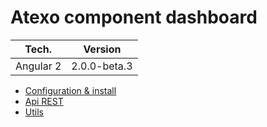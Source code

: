 Atexo component dashboard
===========================================

| Tech.                   | Version      |
| ----------------------- | ------------ |
| Angular 2               | 2.0.0-beta.3 |

+ [Configuration & install](md/install.md)
+ [Api REST](md/api_rest.md)
+ [Utils](md/utils.md)
